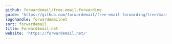 ```yaml
---
github: forwardemail/free-email-forwarding
guide: 'https://github.com/forwardemail/free-email-forwarding/tree/master/media'
logohandle: forwardemailnet
sort: forwardemail
title: ForwardEmail.net
website: 'https://forwardemail.net/'
---
```

